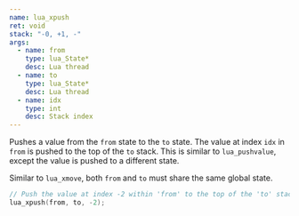 ```yaml
---
name: lua_xpush
ret: void
stack: "-0, +1, -"
args:
  - name: from
    type: lua_State*
    desc: Lua thread
  - name: to
    type: lua_State*
    desc: Lua thread
  - name: idx
    type: int
    desc: Stack index
---
```


Pushes a value from the `from` state to the `to` state. The value at index `idx` in `from` is pushed to the top of the `to` stack. This is similar to `lua_pushvalue`, except the value is pushed to a different state.

Similar to `lua_xmove`, both `from` and `to` must share the same global state.

```cpp title="Example"
// Push the value at index -2 within 'from' to the top of the 'to' stack:
lua_xpush(from, to, -2);
```
